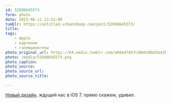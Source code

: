 ```yaml
---
id: 52698645573
form: photo
date: 2013-06-11 13:52:00
tumblr: https://untitled.urbansheep.com/post/52698645573/
title:
tags:
    - Apple
    - картинки
    - галлюциногены
photo_original_url: https://64.media.tumblr.com/a0da47457c40e638bd3a439f30f708e1/tumblr_mo83fwtyJi1qz4wzio1_640.png
photo: /media/52698645573.png
photo_caption: 
photo_source:
photo_source_url:
photo_source_title:

---
```


<p><a href="http://www.apple.com/ios/ios7/">Новый дизайн</a>, ждущий нас в iOS 7, прямо скажем, удивил.</p>
